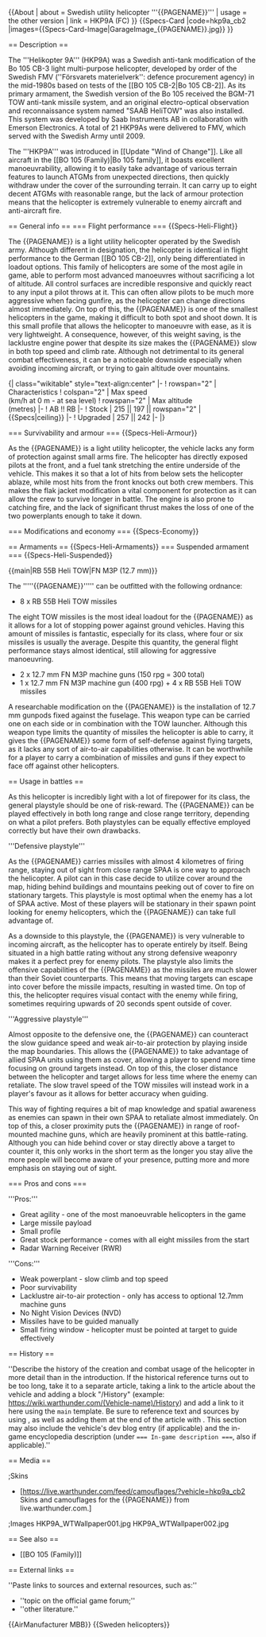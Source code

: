 {{About
| about = Swedish utility helicopter '''{{PAGENAME}}'''
| usage = the other version
| link = HKP9A (FC)
}}
{{Specs-Card
|code=hkp9a_cb2
|images={{Specs-Card-Image|GarageImage_{{PAGENAME}}.jpg}}
}}

== Description ==
<!-- ''In the description, the first part should be about the history of and the creation and combat usage of the helicopter, as well as its key features. In the second part, tell the reader about the helicopter in the game. Insert a screenshot of the vehicle, so that if the novice player does not remember the vehicle by name, he will immediately understand what kind of vehicle the article is talking about.'' -->
The '''Helikopter 9A''' (HKP9A) was a Swedish anti-tank modification of the Bo 105 CB-3 light multi-purpose helicopter, developed by order of the Swedish FMV (''Försvarets materielverk'': defence procurement agency) in the mid-1980s based on tests of the [[BO 105 CB-2|Bo 105 CB-2]]. As its primary armament, the Swedish version of the Bo 105 received the BGM-71 TOW anti-tank missile system, and an original electro-optical observation and reconnaissance system named "SAAB HeliTOW" was also installed. This system was developed by Saab Instruments AB in collaboration with Emerson Electronics. A total of 21 HKP9As were delivered to FMV, which served with the Swedish Army until 2009.

The '''HKP9A''' was introduced in [[Update "Wind of Change"]]. Like all aircraft in the [[BO 105 (Family)|Bo 105 family]], it boasts excellent manoeuvrability, allowing it to easily take advantage of various terrain features to launch ATGMs from unexpected directions, then quickly withdraw under the cover of the surrounding terrain. It can carry up to eight decent ATGMs with reasonable range, but the lack of armour protection means that the helicopter is extremely vulnerable to enemy aircraft and anti-aircraft fire.

== General info ==
=== Flight performance ===
{{Specs-Heli-Flight}}
<!-- ''Describe how the helicopter behaves in the air. Speed, manoeuvrability, acceleration and allowable loads - these are the most important characteristics of the vehicle.'' -->
The {{PAGENAME}} is a light utility helicopter operated by the Swedish army. Although different in designation, the helicopter is identical in flight performance to the German [[BO 105 CB-2]], only being differentiated in loadout options. This family of helicopters are some of the most agile in game, able to perform most advanced manoeuvres without sacrificing a lot of altitude. All control surfaces are incredible responsive and quickly react to any input a pilot throws at it. This can often allow pilots to be much more aggressive when facing gunfire, as the helicopter can change directions almost immediately. On top of this, the {{PAGENAME}} is one of the smallest helicopters in the game, making it difficult to both spot and shoot down. It is this small profile that allows the helicopter to manoeuvre with ease, as it is very lightweight. A consequence, however, of this weight saving, is the lacklustre engine power that despite its size makes the {{PAGENAME}} slow in both top speed and climb rate. Although not detrimental to its general combat effectiveness, it can be a noticeable downside especially when avoiding incoming aircraft, or trying to gain altitude over mountains.

{| class="wikitable" style="text-align:center"
|-
! rowspan="2" | Characteristics
! colspan="2" | Max speed<br>(km/h at 0 m - at sea level)
! rowspan="2" | Max altitude<br>(metres)
|-
! AB !! RB
|-
! Stock
| 215 || 197 || rowspan="2" | {{Specs|ceiling}}
|-
! Upgraded
| 257 || 242
|-
|}

=== Survivability and armour ===
{{Specs-Heli-Armour}}
<!-- ''Examine the survivability of the helicopter. Note how vulnerable the structure is and how secure the pilot is, whether the fuel tanks are armoured, etc. Describe the armour, if there is any, and also mention the vulnerability of other critical systems.'' -->
As the {{PAGENAME}} is a light utility helicopter, the vehicle lacks any form of protection against small arms fire. The helicopter has directly exposed pilots at the front, and a fuel tank stretching the entire underside of the vehicle. This makes it so that a lot of hits from below sets the helicopter ablaze, while most hits from the front knocks out both crew members. This makes the flak jacket modification a vital component for protection as it can allow the crew to survive longer in battle. The engine is also prone to catching fire, and the lack of significant thrust makes the loss of one of the two powerplants enough to take it down.

=== Modifications and economy ===
{{Specs-Economy}}

== Armaments ==
{{Specs-Heli-Armaments}}
=== Suspended armament ===
{{Specs-Heli-Suspended}}
<!-- ''Describe the helicopter's suspended armament: additional cannons under the winglets, any bombs, and rockets. Since any helicopter is essentially only a platform for suspended weaponry, this section is significant and deserves your special attention. If there is no suspended weaponry remove this subsection.'' -->
{{main|RB 55B Heli TOW|FN M3P (12.7 mm)}}

The '''''{{PAGENAME}}''''' can be outfitted with the following ordnance:

* 8 x RB 55B Heli TOW missiles

The eight TOW missiles is the most ideal loadout for the {{PAGENAME}} as it allows for a lot of stopping power against ground vehicles. Having this amount of missiles is fantastic, especially for its class, where four or six missiles is usually the average. Despite this quantity, the general flight performance stays almost identical, still allowing for aggressive manoeuvring.

* 2 x 12.7 mm FN M3P machine guns (150 rpg = 300 total)
* 1 x 12.7 mm FN M3P machine gun (400 rpg) + 4 x RB 55B Heli TOW missiles

A researchable modification on the {{PAGENAME}} is the installation of 12.7 mm gunpods fixed against the fuselage. This weapon type can be carried one on each side or in combination with the TOW launcher. Although this weapon type limits the quantity of missiles the helicopter is able to carry, it gives the {{PAGENAME}} some form of self-defense against flying targets, as it lacks any sort of air-to-air capabilities otherwise. It can be worthwhile for a player to carry a combination of missiles and guns if they expect to face off against other helicopters.

== Usage in battles ==
<!-- ''Describe the tactics of playing in a helicopter, the features of using the helicopter in a team and advice on tactics. Refrain from creating a "guide" - do not impose a single point of view, but instead, give the reader food for thought. Examine the most dangerous enemies and give recommendations on fighting them. If necessary, note the specifics of the game in different modes (AB, RB, SB).'' -->
As this helicopter is incredibly light with a lot of firepower for its class, the general playstyle should be one of risk-reward. The {{PAGENAME}} can be played effectively in both long range and close range territory, depending on what a pilot prefers. Both playstyles can be equally effective employed correctly but have their own drawbacks.

'''Defensive playstyle'''

As the {{PAGENAME}} carries missiles with almost 4 kilometres of firing range, staying out of sight from close range SPAA is one way to approach the helicopter. A pilot can in this case decide to utilize cover around the map, hiding behind buildings and mountains peeking out of cover to fire on stationary targets. This playstyle is most optimal when the enemy has a lot of SPAA active. Most of these players will be stationary in their spawn point looking for enemy helicopters, which the {{PAGENAME}} can take full advantage of.

As a downside to this playstyle, the {{PAGENAME}} is very vulnerable to incoming aircraft, as the helicopter has to operate entirely by itself. Being situated in a high battle rating without any strong defensive weaponry makes it a perfect prey for enemy pilots. The playstyle also limits the offensive capabilities of the {{PAGENAME}} as the missiles are much slower than their Soviet counterparts. This means that moving targets can escape into cover before the missile impacts, resulting in wasted time. On top of this, the helicopter requires visual contact with the enemy while firing, sometimes requiring upwards of 20 seconds spent outside of cover.

'''Aggressive playstyle'''

Almost opposite to the defensive one, the {{PAGENAME}} can counteract the slow guidance speed and weak air-to-air protection by playing inside the map boundaries. This allows the {{PAGENAME}} to take advantage of allied SPAA units using them as cover, allowing a player to spend more time focusing on ground targets instead. On top of this, the closer distance between the helicopter and target allows for less time where the enemy can retaliate. The slow travel speed of the TOW missiles will instead work in a player's favour as it allows for better accuracy when guiding.

This way of fighting requires a bit of map knowledge and spatial awareness as enemies can spawn in their own SPAA to retaliate almost immediately. On top of this, a closer proximity puts the {{PAGENAME}} in range of roof-mounted machine guns, which are heavily prominent at this battle-rating. Although you can hide behind cover or stay directly above a target to counter it, this only works in the short term as the longer you stay alive the more people will become aware of your presence, putting more and more emphasis on staying out of sight.

=== Pros and cons ===
<!-- ''Summarise and briefly evaluate the vehicle in terms of its characteristics and combat effectiveness. Mark its pros and cons in the bulleted list. Try not to use more than 6 points for each of the characteristics. Avoid using categorical definitions such as "bad", "good" and the like - use substitutions with softer forms such as "inadequate" and "effective".'' -->

'''Pros:'''

* Great agility - one of the most manoeuvrable helicopters in the game
* Large missile payload
* Small profile
* Great stock performance - comes with all eight missiles from the start
* Radar Warning Receiver (RWR)

'''Cons:'''

* Weak powerplant - slow climb and top speed
* Poor survivability
* Lacklustre air-to-air protection - only has access to optional 12.7mm machine guns
* No Night Vision Devices (NVD)
* Missiles have to be guided manually
* Small firing window - helicopter must be pointed at target to guide effectively

== History ==
<!-- ''Describe the history of the creation and combat usage of the helicopter in more detail than in the introduction. If the historical reference turns out to be too long, take it to a separate article, taking a link to the article about the vehicle and adding a block "/History" (example: <nowiki>https://wiki.warthunder.com/(Vehicle-name)/History</nowiki>) and add a link to it here using the <code>main</code> template. Be sure to reference text and sources by using <code><nowiki><ref></ref></nowiki></code>, as well as adding them at the end of the article with <code><nowiki><references /></nowiki></code>. This section may also include the vehicle's dev blog entry (if applicable) and the in-game encyclopedia description (under <code><nowiki>=== In-game description ===</nowiki></code>, also if applicable).'' -->
''Describe the history of the creation and combat usage of the helicopter in more detail than in the introduction. If the historical reference turns out to be too long, take it to a separate article, taking a link to the article about the vehicle and adding a block "/History" (example: <nowiki>https://wiki.warthunder.com/(Vehicle-name)/History</nowiki>) and add a link to it here using the <code>main</code> template. Be sure to reference text and sources by using <code><nowiki><ref></ref></nowiki></code>, as well as adding them at the end of the article with <code><nowiki><references /></nowiki></code>. This section may also include the vehicle's dev blog entry (if applicable) and the in-game encyclopedia description (under <code><nowiki>=== In-game description ===</nowiki></code>, also if applicable).''

== Media ==
<!-- ''Excellent additions to the article would be video guides, screenshots from the game, and photos.'' -->

;Skins

* [https://live.warthunder.com/feed/camouflages/?vehicle=hkp9a_cb2 Skins and camouflages for the {{PAGENAME}} from live.warthunder.com.]

;Images
<gallery mode="packed-hover" heights="200">
HKP9A_WTWallpaper001.jpg
HKP9A_WTWallpaper002.jpg
</gallery>

== See also ==
<!-- ''Links to the articles on the War Thunder Wiki that you think will be useful for the reader, for example:''
* ''reference to the series of the helicopter;''
* ''links to approximate analogues of other nations and research trees.'' -->

* [[BO 105 (Family)]]

== External links ==
<!-- ''Paste links to sources and external resources, such as:''
* ''topic on the official game forum;''
* ''other literature.'' -->
''Paste links to sources and external resources, such as:''

* ''topic on the official game forum;''
* ''other literature.''

{{AirManufacturer MBB}}
{{Sweden helicopters}}